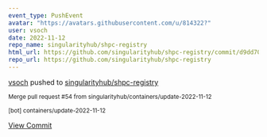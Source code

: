 ```yaml
---
event_type: PushEvent
avatar: "https://avatars.githubusercontent.com/u/814322?"
user: vsoch
date: 2022-11-12
repo_name: singularityhub/shpc-registry
html_url: https://github.com/singularityhub/shpc-registry/commit/d9dd707d5cb5f1c099c766c6dbfe5a9a5fab68d2
repo_url: https://github.com/singularityhub/shpc-registry
---
```


<a href='https://github.com/vsoch' target='_blank'>vsoch</a> pushed to <a href='https://github.com/singularityhub/shpc-registry' target='_blank'>singularityhub/shpc-registry</a>

<small>Merge pull request #54 from singularityhub/containers/update-2022-11-12

[bot] containers/update-2022-11-12</small>

<a href='https://github.com/singularityhub/shpc-registry/commit/d9dd707d5cb5f1c099c766c6dbfe5a9a5fab68d2' target='_blank'>View Commit</a>